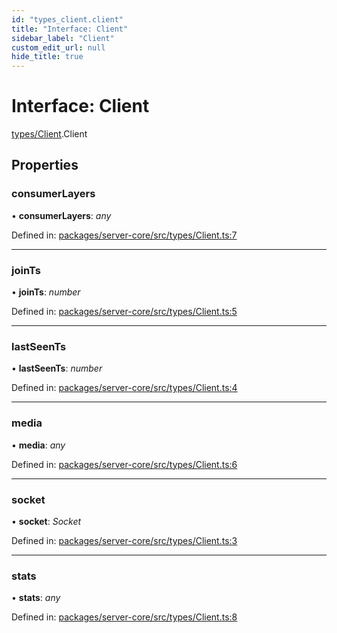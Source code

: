 ```yaml
---
id: "types_client.client"
title: "Interface: Client"
sidebar_label: "Client"
custom_edit_url: null
hide_title: true
---
```


# Interface: Client

[types/Client](../modules/types_client.md).Client

## Properties

### consumerLayers

• **consumerLayers**: *any*

Defined in: [packages/server-core/src/types/Client.ts:7](https://github.com/xr3ngine/xr3ngine/blob/65dfcf39a/packages/server-core/src/types/Client.ts#L7)

___

### joinTs

• **joinTs**: *number*

Defined in: [packages/server-core/src/types/Client.ts:5](https://github.com/xr3ngine/xr3ngine/blob/65dfcf39a/packages/server-core/src/types/Client.ts#L5)

___

### lastSeenTs

• **lastSeenTs**: *number*

Defined in: [packages/server-core/src/types/Client.ts:4](https://github.com/xr3ngine/xr3ngine/blob/65dfcf39a/packages/server-core/src/types/Client.ts#L4)

___

### media

• **media**: *any*

Defined in: [packages/server-core/src/types/Client.ts:6](https://github.com/xr3ngine/xr3ngine/blob/65dfcf39a/packages/server-core/src/types/Client.ts#L6)

___

### socket

• **socket**: *Socket*

Defined in: [packages/server-core/src/types/Client.ts:3](https://github.com/xr3ngine/xr3ngine/blob/65dfcf39a/packages/server-core/src/types/Client.ts#L3)

___

### stats

• **stats**: *any*

Defined in: [packages/server-core/src/types/Client.ts:8](https://github.com/xr3ngine/xr3ngine/blob/65dfcf39a/packages/server-core/src/types/Client.ts#L8)
